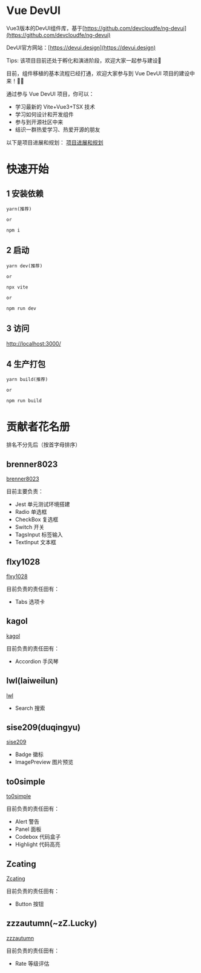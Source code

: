 # Vue DevUI

Vue3版本的DevUI组件库，基于[https://github.com/devcloudfe/ng-devui](https://github.com/devcloudfe/ng-devui)

DevUI官方网站：[https://devui.design](https://devui.design)

Tips: 该项目目前还处于孵化和演进阶段，欢迎大家一起参与建设🤝

目前，组件移植的基本流程已经打通，欢迎大家参与到 Vue DevUI 项目的建设中来！👏🎉

通过参与 Vue DevUI 项目，你可以：
- 学习最新的 Vite+Vue3+TSX 技术
- 学习如何设计和开发组件
- 参与到开源社区中来
- 结识一群热爱学习、热爱开源的朋友

以下是项目进展和规划：
[项目进展和规划](https://gitee.com/devui/vue-devui/wikis/%E9%A1%B9%E7%9B%AE%E8%BF%9B%E5%B1%95%E5%92%8C%E8%A7%84%E5%88%92)

# 快速开始

## 1 安装依赖

```
yarn(推荐)

or

npm i
```

## 2 启动

```
yarn dev(推荐)

or

npx vite

or

npm run dev
```

## 3 访问

[http://localhost:3000/](http://localhost:3000/)

## 4 生产打包

```
yarn build(推荐)

or

npm run build
```

# 贡献者花名册

排名不分先后（按首字母排序）

## brenner8023

[brenner8023](https://gitee.com/brenner8023)

目前主要负责：
- Jest 单元测试环境搭建
- Radio 单选框
- CheckBox 复选框
- Switch 开关
- TagsInput 标签输入
- TextInput 文本框

## flxy1028

[flxy1028](https://github.com/flxy1028)

目前负责的责任田有：
- Tabs 选项卡

## kagol

[kagol](https://github.com/kagol)

目前负责的责任田有：
- Accordion 手风琴

## lwl(laiweilun)

[lwl](https://gitee.com/laiweilun)

- Search 搜索

## sise209(duqingyu)

[sise209](https://gitee.com/sise209)

- Badge 徽标
- ImagePreview 图片预览

## to0simple

[to0simple](https://github.com/to0simple)

目前负责的责任田有：
- Alert 警告
- Panel 面板
- Codebox 代码盒子
- Highlight 代码高亮

## Zcating

[Zcating](https://github.com/Zcating)

目前负责的责任田有：
- Button 按钮

## zzzautumn(~zZ.Lucky)

[zzzautumn](https://gitee.com/zzzautumn)

目前负责的责任田有：
- Rate 等级评估

